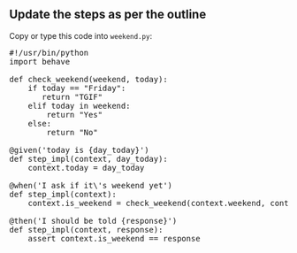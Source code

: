 ## Update the steps as per the outline

Copy or type this code into `weekend.py`:

<pre class="file" data-filename="weekend.py" data-target="replace">
#!/usr/bin/python
import behave

def check_weekend(weekend, today):
    if today == "Friday":
       return "TGIF"
    elif today in weekend:
        return "Yes"
    else:
        return "No"

@given('today is {day_today}')
def step_impl(context, day_today):
    context.today = day_today

@when('I ask if it\'s weekend yet')
def step_impl(context):
    context.is_weekend = check_weekend(context.weekend, context.today)
    
@then('I should be told {response}')
def step_impl(context, response):
    assert context.is_weekend == response

</pre>

